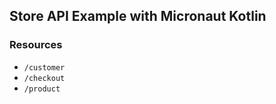 ## Store API Example with Micronaut Kotlin

### Resources
- ``/customer``
- ``/checkout``
- ``/product``
